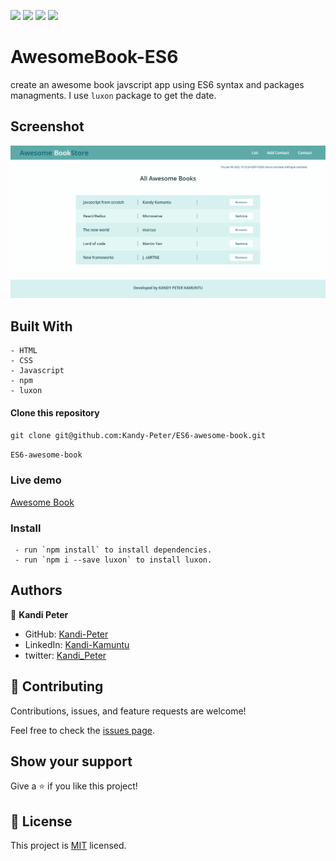 ![](https://img.shields.io/badge/Microverse-blueviolet)
![](https://img.shields.io/badge/Html-blue)
![](https://img.shields.io/badge/css-red)
![](https://img.shields.io/badge/Javascript-pink)
# AwesomeBook-ES6
create an awesome book javscript app using ES6 syntax and packages managments. I use `luxon` package to get the date.

## Screenshot

![screenshot](./img/screenshoot.png)

## Built With

```
- HTML
- CSS
- Javascript
- npm
- luxon
```

#### Clone this repository

`git clone git@github.com:Kandy-Peter/ES6-awesome-book.git`

`ES6-awesome-book`

### Live demo

[Awesome Book](https://kandy-peter.github.io/ES6-awesome-book/)

### Install
```
 - run `npm install` to install dependencies.
 - run `npm i --save luxon` to install luxon.
```
## Authors

👤 **Kandi Peter**

- GitHub: [Kandi-Peter](https://github.com/Kandy-Peter)
- LinkedIn: [Kandi-Kamuntu](https://www.linkedin.com/in/kandi-peter-a49590212/)
- twitter: [Kandi_Peter](https://twitter.com/peter_kandy)

## 🤝 Contributing

Contributions, issues, and feature requests are welcome!

Feel free to check the [issues page](../../issues/).

## Show your support

Give a ⭐️ if you like this project!

## 📝 License

This project is [MIT](./MIT.md) licensed.
